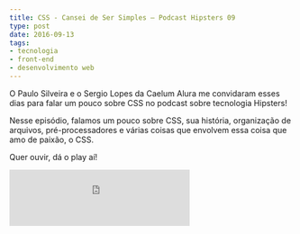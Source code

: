```yaml
---
title: CSS - Cansei de Ser Simples – Podcast Hipsters 09
type: post
date: 2016-09-13
tags:
- tecnologia
- front-end
- desenvolvimento web
---
```


O Paulo Silveira e o Sergio Lopes da Caelum Alura me convidaram esses dias para falar um pouco sobre CSS no podcast sobre tecnologia Hipsters! 

Nesse episódio, falamos um pouco sobre CSS, sua história, organização de arquivos, pré-processadores e várias coisas que envolvem essa coisa que amo de paixão, o CSS.

Quer ouvir, dá o play aí!

<iframe width="320" height="100" src="https://hipsters.tech/?powerpress_embed=373-podcast&amp;powerpress_player=mediaelement-audio" frameborder="0" scrolling="no"></iframe>